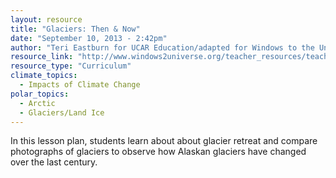 ```yaml
---
layout: resource
title: "Glaciers: Then & Now"
date: "September 10, 2013 - 2:42pm"
author: "Teri Eastburn for UCAR Education/adapted for Windows to the Universe by Lisa Gardiner"
resource_link: "http://www.windows2universe.org/teacher_resources/teach_glacier.html"
resource_type: "Curriculum"
climate_topics:
  - Impacts of Climate Change
polar_topics:
  - Arctic
  - Glaciers/Land Ice
---
```


In this lesson plan, students learn about about glacier retreat and compare photographs of glaciers to observe how Alaskan glaciers have changed over the last century.